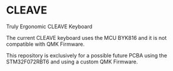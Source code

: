 # CLEAVE
Truly Ergonomic CLEAVE Keyboard

The current CLEAVE keyboard uses the MCU BYK816 and it is not compatible with QMK Firmware.

This repository is exclusively for a possible future PCBA using the STM32F072RBT6 and using a custom QMK Firmware.
